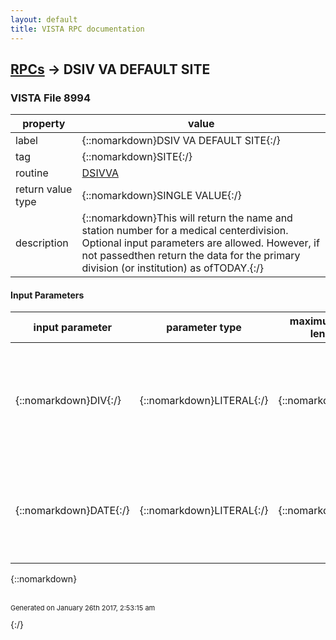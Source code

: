 ```yaml
---
layout: default
title: VISTA RPC documentation
---
```




## [RPCs](TableOfContent.md) &#8594; DSIV VA DEFAULT SITE 



### VISTA File 8994 


 property | value 
--- | --- 
 label | {::nomarkdown}DSIV VA DEFAULT SITE{:/}
 tag | {::nomarkdown}SITE{:/}
 routine | [DSIVVA](http://code.osehra.org/dox/Routine_DSIVVA_source.html)
 return value type | {::nomarkdown}SINGLE VALUE{:/}
 description | {::nomarkdown}This will return the name and station number for a medical centerdivision.  Optional input parameters are allowed.  However, if not passedthen return the data for the primary division (or institution) as ofTODAY.{:/}

#### Input Parameters

| input parameter | parameter type | maximum data length | required | description | 
| --- | --- | --- | --- | --- | 
| {::nomarkdown}DIV{:/} | {::nomarkdown}LITERAL{:/} | {::nomarkdown}6{:/} | {::nomarkdown}true{:/} | {::nomarkdown}This is a pointer to the medical center division file (#40.8).  If it isnot passed then return data for the primary division as of that date.{:/} | 
| {::nomarkdown}DATE{:/} | {::nomarkdown}LITERAL{:/} | {::nomarkdown}7{:/} | {::nomarkdown}true{:/} | {::nomarkdown}This optional Fileman date only will be used to return division data ofthat date.  Default value if not passed is TODAY.{:/} | 

{::nomarkdown} <br/><br/><p style="font-size: 11px">Generated on January 26th 2017, 2:53:15 am</p>{:/}